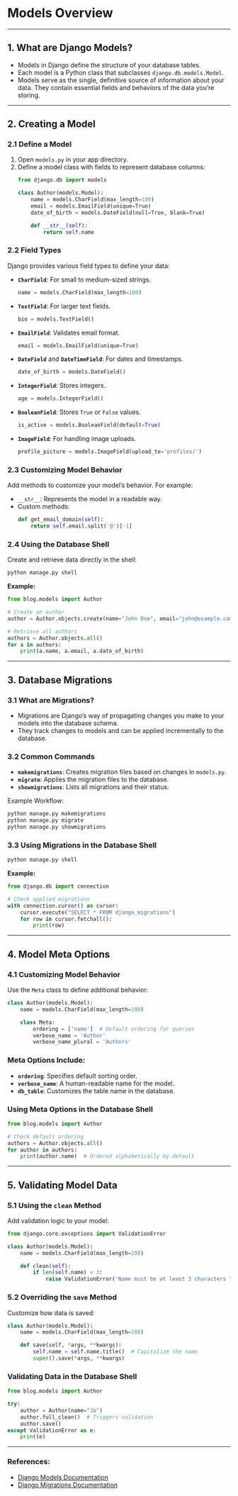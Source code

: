 # Models Overview
---

## **1. What are Django Models?**
- Models in Django define the structure of your database tables.
- Each model is a Python class that subclasses `django.db.models.Model`.
- Models serve as the single, definitive source of information about your data. They contain essential fields and behaviors of the data you’re storing.

---

## **2. Creating a Model**

### **2.1 Define a Model**
1. Open `models.py` in your app directory.
2. Define a model class with fields to represent database columns:
   ```python
   from django.db import models

   class Author(models.Model):
       name = models.CharField(max_length=100)
       email = models.EmailField(unique=True)
       date_of_birth = models.DateField(null=True, blank=True)

       def __str__(self):
           return self.name
   ```

### **2.2 Field Types**
Django provides various field types to define your data:
- **`CharField`**: For small to medium-sized strings.
  ```python
  name = models.CharField(max_length=100)
  ```
- **`TextField`**: For larger text fields.
  ```python
  bio = models.TextField()
  ```
- **`EmailField`**: Validates email format.
  ```python
  email = models.EmailField(unique=True)
  ```
- **`DateField`** and **`DateTimeField`**: For dates and timestamps.
  ```python
  date_of_birth = models.DateField()
  ```
- **`IntegerField`**: Stores integers.
  ```python
  age = models.IntegerField()
  ```
- **`BooleanField`**: Stores `True` or `False` values.
  ```python
  is_active = models.BooleanField(default=True)
  ```
- **`ImageField`**: For handling image uploads.
  ```python
  profile_picture = models.ImageField(upload_to='profiles/')
  ```

### **2.3 Customizing Model Behavior**
Add methods to customize your model’s behavior. For example:
- `__str__`: Represents the model in a readable way.
- Custom methods:
  ```python
  def get_email_domain(self):
      return self.email.split('@')[-1]
  ```

### **2.4 Using the Database Shell**
Create and retrieve data directly in the shell:
```bash
python manage.py shell
```

**Example:**
```python
from blog.models import Author

# Create an author
author = Author.objects.create(name="John Doe", email="john@example.com", date_of_birth="1990-01-01")

# Retrieve all authors
authors = Author.objects.all()
for a in authors:
    print(a.name, a.email, a.date_of_birth)
```

---

## **3. Database Migrations**

### **3.1 What are Migrations?**
- Migrations are Django’s way of propagating changes you make to your models into the database schema.
- They track changes to models and can be applied incrementally to the database.

### **3.2 Common Commands**
- **`makemigrations`**: Creates migration files based on changes in `models.py`.
- **`migrate`**: Applies the migration files to the database.
- **`showmigrations`**: Lists all migrations and their status.

Example Workflow:
```bash
python manage.py makemigrations
python manage.py migrate
python manage.py showmigrations
```

### **3.3 Using Migrations in the Database Shell**
```bash
python manage.py shell
```
**Example:**
```python
from django.db import connection

# Check applied migrations
with connection.cursor() as cursor:
    cursor.execute("SELECT * FROM django_migrations")
    for row in cursor.fetchall():
        print(row)
```

---

## **4. Model Meta Options**

### **4.1 Customizing Model Behavior**
Use the `Meta` class to define additional behavior:

```python
class Author(models.Model):
    name = models.CharField(max_length=100)

    class Meta:
        ordering = ['name']  # Default ordering for queries
        verbose_name = 'Author'
        verbose_name_plural = 'Authors'
```

### **Meta Options Include:**
- **`ordering`**: Specifies default sorting order.
- **`verbose_name`**: A human-readable name for the model.
- **`db_table`**: Customizes the table name in the database.

### **Using Meta Options in the Database Shell**
```python
from blog.models import Author

# Check default ordering
authors = Author.objects.all()
for author in authors:
    print(author.name)  # Ordered alphabetically by default
```

---

## **5. Validating Model Data**

### **5.1 Using the `clean` Method**
Add validation logic to your model:

```python
from django.core.exceptions import ValidationError

class Author(models.Model):
    name = models.CharField(max_length=100)

    def clean(self):
        if len(self.name) < 3:
            raise ValidationError('Name must be at least 3 characters long.')
```

### **5.2 Overriding the `save` Method**
Customize how data is saved:

```python
class Author(models.Model):
    name = models.CharField(max_length=100)

    def save(self, *args, **kwargs):
        self.name = self.name.title()  # Capitalize the name
        super().save(*args, **kwargs)
```

### **Validating Data in the Database Shell**
```python
from blog.models import Author

try:
    author = Author(name="Jo")
    author.full_clean()  # Triggers validation
    author.save()
except ValidationError as e:
    print(e)
```

---

### **References:**
- [Django Models Documentation](https://docs.djangoproject.com/en/stable/topics/db/models/)
- [Django Migrations Documentation](https://docs.djangoproject.com/en/stable/topics/migrations/)
